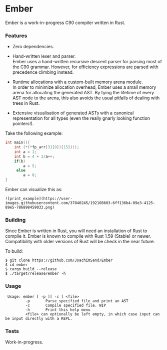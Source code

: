 # Ember 

Ember is a work-in-progress C90 compiler written in Rust. 

### Features
- Zero dependencies.

- Hand-written lexer and parser.  
Ember uses a hand-written recursive descent parser for parsing most of the C90 grammar. However, for efficiency expressions are parsed with precedence climbing instead.

- Runtime allocations with a custom-built memory arena module.  
In order to minimize allocation overhead, Ember uses a small memory arena for allocating the generated AST. By tying the lifetime of every AST node to the arena, this also avoids the usual pitfalls of dealing with trees in Rust.

- Extensive visualisation of generated ASTs with a canonical representation for all types (even the really gnarly looking function pointers!).  

Take the following example:
```C
int main(){
    int (*(*fp_arr[3][9])[15])();
    int a = 1;
    int b = 4 + 2/a++;
    if(b)
        a = 5;
     else 
        a = 8;
}
```
Ember can visualize this as:


    ![print_example](https://user-images.githubusercontent.com/37040245/192108603-6ff136b4-09e3-4125-89e5-786898459033.png)

### Building

Since Ember is written in Rust, you will need an installation of Rust to compile it. Ember is known to compile with Rust 1.59 (Stable) or newer. Compatibility with older versions of Rust will be check in the near future.

To build:

```
$ git clone https://github.com/JoachimSand/Ember
$ cd ember
$ cargo build --release
$ ./target/release/ember -h
```

### Usage
```
 Usage: ember [ -p ][ -c ] <file>
         -p       Parse specified file and print an AST
         -c       Compile specified file. WIP
         -h       Print this help menu
         <file> can optionally be left empty, in which case input can be input directly with a REPL.
```

### Tests
Work-in-progress.

